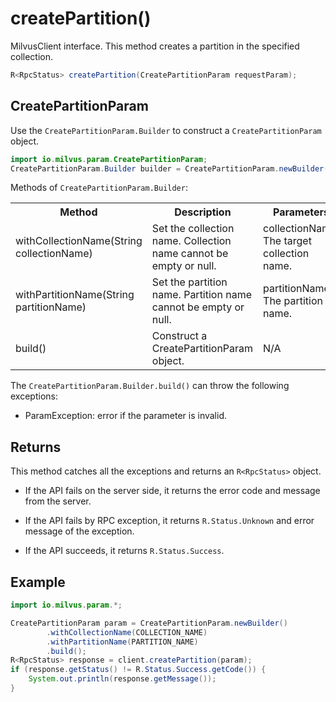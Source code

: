 # createPartition()

MilvusClient interface. This method creates a partition in the specified collection.

```java
R<RpcStatus> createPartition(CreatePartitionParam requestParam);
```

## CreatePartitionParam

Use the `CreatePartitionParam.Builder` to construct a `CreatePartitionParam` object.

```java
import io.milvus.param.CreatePartitionParam;
CreatePartitionParam.Builder builder = CreatePartitionParam.newBuilder();
```

Methods of `CreatePartitionParam.Builder`:

<table>
    <tr>
        <th>Method</th>
        <th>Description</th>
        <th>Parameters</th>
    </tr>
    <tr>
        <td>withCollectionName(String collectionName)</td>
        <td>Set the collection name. Collection name cannot be empty or null.</td>
        <td>collectionName: The target collection name.</td>
    </tr>
    <tr>
        <td>withPartitionName(String partitionName)</td>
        <td>Set the partition name. Partition name cannot be empty or null.</td>
        <td>partitionName: The partition name.</td>
    </tr>
    <tr>
        <td>build()</td>
        <td>Construct a CreatePartitionParam object.</td>
        <td>N/A</td>
    </tr>
</table>

The `CreatePartitionParam.Builder.build()` can throw the following exceptions:

- ParamException: error if the parameter is invalid.

## Returns

This method catches all the exceptions and returns an `R<RpcStatus>` object.

- If the API fails on the server side, it returns the error code and message from the server.

- If the API fails by RPC exception, it returns `R.Status.Unknown` and error message of the exception.

- If the API succeeds, it returns `R.Status.Success`.

## Example

```java
import io.milvus.param.*;

CreatePartitionParam param = CreatePartitionParam.newBuilder()
        .withCollectionName(COLLECTION_NAME)
        .withPartitionName(PARTITION_NAME)
        .build();
R<RpcStatus> response = client.createPartition(param);
if (response.getStatus() != R.Status.Success.getCode()) {
    System.out.println(response.getMessage());
}
```
